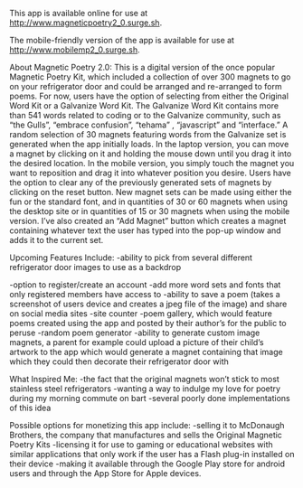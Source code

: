 This app is available online for use at http://www.magneticpoetry2_0.surge.sh.

The mobile-friendly version of the app is available for use at http://www.mobilemp2_0.surge.sh.


About Magnetic Poetry 2.0:
This is a digital version of the once popular Magnetic Poetry Kit, which included a collection of over 300 magnets to go on your refrigerator door and could be arranged and re-arranged to form poems.   For now, users have the option of selecting from either the Original Word Kit or a Galvanize Word Kit.  The Galvanize Word Kit contains more than 541 words related to coding or to the Galvanize community, such as “the Gulls”, “embrace confusion”, “tehama” , “javascript” and “interface.”   A random selection of 30 magnets featuring words from the Galvanize set is generated when the app initially loads.  In the laptop version, you can move a magnet by clicking on it and holding the mouse down until you drag it into the desired location.  In the mobile version, you simply touch the magnet you want to reposition and drag it into whatever position you desire.  Users have the option to clear any of the previously generated sets of magnets by clicking on the reset button.  New magnet sets can be made using either the fun or the standard font, and in quantities of 30 or 60 magnets when using the desktop site or in quantities of 15 or 30 magnets when using the mobile version. I’ve also created an “Add Magnet” button which creates a magnet containing whatever text the user has typed into the pop-up window and adds it to the current set.



Upcoming Features Include:
-ability to pick from several different refrigerator door images to use as a backdrop


-option to register/create an account
-add more word sets and fonts that only registered members have access to
-ability to save a poem (takes a screenshot of users device and creates a jpeg file of the image) and share on social media sites
-site counter
-poem gallery, which would feature poems created using the app and posted by their author’s for the public to peruse
-random poem generator
-ability to generate custom image magnets, a parent for example could upload a picture of their child’s artwork to the app which would generate a magnet containing that image which they could then decorate their refrigerator door with

What Inspired Me:
-the fact that the original magnets won’t stick to most stainless steel refrigerators
-wanting a way to indulge my love for poetry during my morning commute on bart
-several poorly done implementations of this idea 

  


Possible options for monetizing this app include:
-selling it to McDonaugh Brothers, the company that manufactures and sells the Original Magnetic Poetry Kits
-licensing it for use to gaming or educational websites with similar applications that only work if the user has a Flash plug-in installed on their device
-making it available through the Google Play store for android users and through the App Store for Apple devices. 

